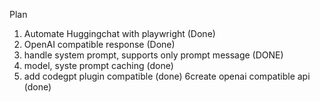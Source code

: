 Plan
1. Automate Huggingchat with playwright (Done)
2. OpenAI compatible response (Done)
3. handle system prompt, supports only prompt message (DONE)
4. model, syste prompt caching (done)
5. add codegpt plugin compatible (done)
6create openai compatible api (done)

